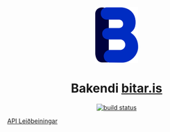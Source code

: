 <div align="center">
  <a href="https://bitar.is/" target="_blank">
    <img width="100" src="https://github.com/bitarehf/Bitar/raw/master/.github/bitar.svg?sanitize=true">
  </a>

  <h1>Bakendi <a href="https://bitar.is/" target="_blank">bitar.is</a></h1>
  
  <a href="https://github.com/bitarehf/Bitar/actions" target="_blank">
     <img src="https://github.com/bitarehf/Bitar/workflows/ASP.NET%20Core%20CI/badge.svg" alt="build status">
  </a>  
</div>

<a href="https://api.bitar.is/" target="_blank">API Leiðbeiningar</a>
